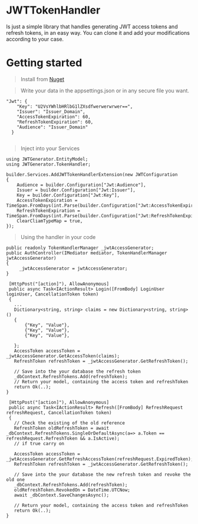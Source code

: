 # JWTTokenHandler
Is just a simple library that handles generating JWT access tokens and refresh tokens, in an easy way.
You can clone it and add your modifications according to your case.

# Getting started

> Install from [Nuget](https://www.nuget.org/packages/JWTTokenHandler/)

> Write your data in the appsettings.json or in any secure file you want.

```
"Jwt": {
    "Key": "U2VsYWhlbHRlbG1lZXsdfwerwerwrwer==",
    "Issuer": "Issuer_Domain",
    "AccessTokenExpiration": 60,
    "RefreshTokenExpiration": 60,
    "Audience": "Issuer_Domain"
  }
  
```
> Inject into your Services 
```
using JWTGenerator.EntityModel;
using JWTGenerator.TokenHandler;

builder.Services.AddJWTTokenHandlerExtension(new JWTConfiguration
{
    Audience = builder.Configuration["Jwt:Audience"],
    Issuer = builder.Configuration["Jwt:Issuer"],
    Key = builder.Configuration["Jwt:Key"],
    AccessTokenExpiration = TimeSpan.FromDays(int.Parse(builder.Configuration["Jwt:AccessTokenExpiration"])),
    RefreshTokenExpiration = TimeSpan.FromDays(int.Parse(builder.Configuration["Jwt:RefreshTokenExpiration"]))
    ClearCliamTypeMap = true,
});

```
> Using the handler in your code

```
public readonly TokenHandlerManager _jwtAccessGenerator;
public AuthController(IMediator mediator, TokenHandlerManager jwtAccessGenerator)
{
     _jwtAccessGenerator = jwtAccessGenerator;
}

 [HttpPost("[action]"), AllowAnonymous]
 public async Task<IActionResult> Login([FromBody] LoginUser loginUser, CancellationToken token)
 {
   ...      
   Dictionary<string, string> claims = new Dictionary<string, string>()
   {
       {"Key", "Value"},
       {"Key", "Value"},
       {"Key", "Value"},

   };
   AccessToken accessToken = _jwtAccessGenerator.GetAccessToken(claims);
   RefreshToken refreshToken = _jwtAccessGenerator.GetRefreshToken();
   
   // Save into the your database the refresh token
   _dbContext.RefreshTokens.Add(refreshToken);
   // Return your model, containing the access token and refreshToken
   return Ok(..);
}

 [HttpPost("[action]"), AllowAnonymous]
 public async Task<IActionResult> Refresh([FromBody] RefreshRequest refreshRequest, CancellationToken token)
 {
   // Check the existing of the old reference
   RefreshToken oldRefreshToken = await _dbContext.RefreshTokens.SingleOrDefaultAsync(a=> a.Token == refreshRequest.RefreshToken && a.IsActive);
   // if true carry on
   
   AccessToken accessToken = _jwtAccessGenerator.GetRefreshAccessToken(refreshRequest.ExpiredToken);
   RefreshToken refreshToken = _jwtAccessGenerator.GetRefreshToken();
   
   // Save into the your database the new refresh token and revoke the old one
   _dbContext.RefreshTokens.Add(refreshToken);
   oldRefreshToken.RevokedOn = DateTime.UTCNow;
   await _dbContext.SaveChangesAsync();
   
   // Return your model, containing the access token and refreshToken
   return Ok(..);
}



```
